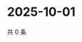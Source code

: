# 2025-10-01

共 0 条

<!-- BEGIN ZHIHUVIDEO -->
<!-- 最后更新时间 Wed Oct 01 2025 00:14:11 GMT+0800 (China Standard Time) -->

<!-- END ZHIHUVIDEO -->
